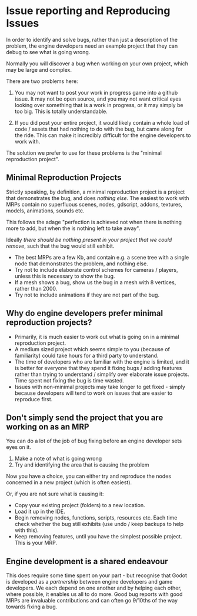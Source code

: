 # Issue reporting and Reproducing Issues

In order to identify and solve bugs, rather than just a description of the problem, the engine developers need an example project that they can debug to see what is going wrong.

Normally you will discover a bug when working on your own project, which may be large and complex.

There are two problems here:

1) You may not want to post your work in progress game into a github issue. It may not be open source, and you may not want critical eyes looking over something that is a work in progress, or it may simply be too big. This is totally understandable.

2) If you did post your entire project, it would likely contain a whole load of code / assets that had nothing to do with the bug, but came along for the ride. This can make it incredibly difficult for the engine developers to work with.

The solution we prefer to use for these problems is the "minimal reproduction project".

## Minimal Reproduction Projects

Strictly speaking, by definition, a minimal reproduction project is a project that demonstrates the bug, and does _nothing else_. The easiest to work with MRPs contain no superfluous scenes, nodes, gdscript, addons, textures, models, animations, sounds etc.

This follows the adage "perfection is achieved not when there is nothing more to add, but when the is nothing left to take away".

Ideally _there should be nothing present in your project that we could remove_, such that the bug would still exhibit.

* The best MRPs are a few Kb, and contain e.g. a scene tree with a single node that demonstrates the problem, and nothing else.
* Try not to include elaborate control schemes for cameras / players, unless this is necessary to show the bug.
* If a mesh shows a bug, show us the bug in a mesh with 8 vertices, rather than 2000.
* Try not to include animations if they are not part of the bug.

## Why do engine developers prefer minimal reproduction projects?
* Primarily, it is much easier to work out what is going on in a minimal reproduction project.
* A medium sized project which seems simple to you (because of familiarity) could take hours for a third party to understand.
* The time of developers who are familiar with the engine is limited, and it is better for everyone that they spend it fixing bugs / adding features rather than trying to understand / simplify over elaborate issue projects. Time spent not fixing the bug is time wasted.
* Issues with non-minimal projects may take longer to get fixed - simply because developers will tend to work on issues that are easier to reproduce first.
 
## Don't simply send the project that you are working on as an MRP
You can do a lot of the job of bug fixing before an engine developer sets eyes on it.

1) Make a note of what is going wrong
2) Try and identifying the area that is causing the problem

Now you have a choice, you can either try and reproduce the nodes concerned in a new project (which is often easiest).

Or, if you are not sure what is causing it:

* Copy your existing project (folders) to a new location.
* Load it up in the IDE.
* Begin removing nodes, functions, scripts, resources etc. Each time check whether the bug still exhibits (use undo / keep backups to help with this).
* Keep removing features, until you have the simplest possible project. This is your MRP.

## Engine development is a shared endeavour

This does require some time spent on your part - but recognise that Godot is developed as a _partnership_ between engine developers and game developers. We each depend on one another and by helping each other, where possible, it enables us all to do more. Good bug reports with good MRPs are invaluable contributions and can often go 9/10ths of the way towards fixing a bug.
